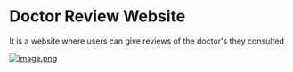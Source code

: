 # Doctor Review Website
 It is a website where users can give reviews of the doctor's they consulted



[![image.png](https://i.postimg.cc/Y00DvwNB/image.png)](https://postimg.cc/y3qyGtrL)
